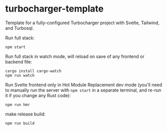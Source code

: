 # turbocharger-template

Template for a fully-configured Turbocharger project with Svelte, Tailwind, and Turbosql.

Run full stack:

```
npm start
```

Run full stack in watch mode, will reload on save of any frontend or backend file:

```
cargo install cargo-watch
npm run watch
```

Run Svelte frontend only in Hot Module Replacement dev mode (you'll need to manually run the server with `npm start` in a separate terminal, and re-run it if you change any Rust code):

```
npm run hmr
```

make release build:

```
npm run build
```
